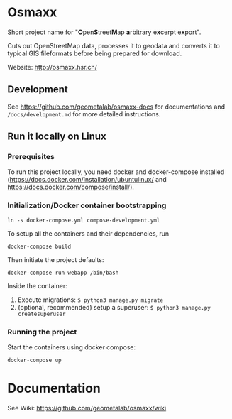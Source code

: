 # Osmaxx

Short project name for "<strong>O</strong>pen<strong>S</strong>treet<strong>M</strong>ap <strong>a</strong>rbitrary e<strong>x</strong>cerpt e<strong>x</strong>port".

Cuts out OpenStreetMap data, processes it to geodata and converts it to typical GIS fileformats before being prepared for download. 

Website: http://osmaxx.hsr.ch/

## Development

See https://github.com/geometalab/osmaxx-docs for documentations and `/docs/development.md` for 
more detailed instructions.

## Run it locally on Linux

### Prerequisites

To run this project locally, you need docker and docker-compose installed 
(https://docs.docker.com/installation/ubuntulinux/ and https://docs.docker.com/compose/install/).

### Initialization/Docker container bootstrapping

```shell
ln -s docker-compose.yml compose-development.yml
```

To setup all the containers and their dependencies, run

`docker-compose build`

Then initiate the project defaults:

`docker-compose run webapp /bin/bash`

Inside the container:

1. Execute migrations: `$ python3 manage.py migrate`
2. (optional, recommended) setup a superuser: `$ python3 manage.py createsuperuser`

### Running the project

Start the containers using docker compose:

`docker-compose up`

# Documentation

See Wiki: https://github.com/geometalab/osmaxx/wiki
